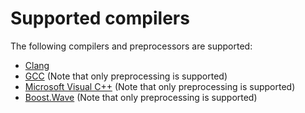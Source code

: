 # Supported compilers

The following compilers and preprocessors are supported:

* [Clang](../reference/engines/index.html#clang)
* [GCC](../reference/engines/index.html#gcc) (Note that only preprocessing is supported)
* [Microsoft Visual C++](../reference/engines/index.html#msvc) (Note that only preprocessing is supported)
* [Boost.Wave](../reference/engines/index.html#wave) (Note that only preprocessing is supported)
